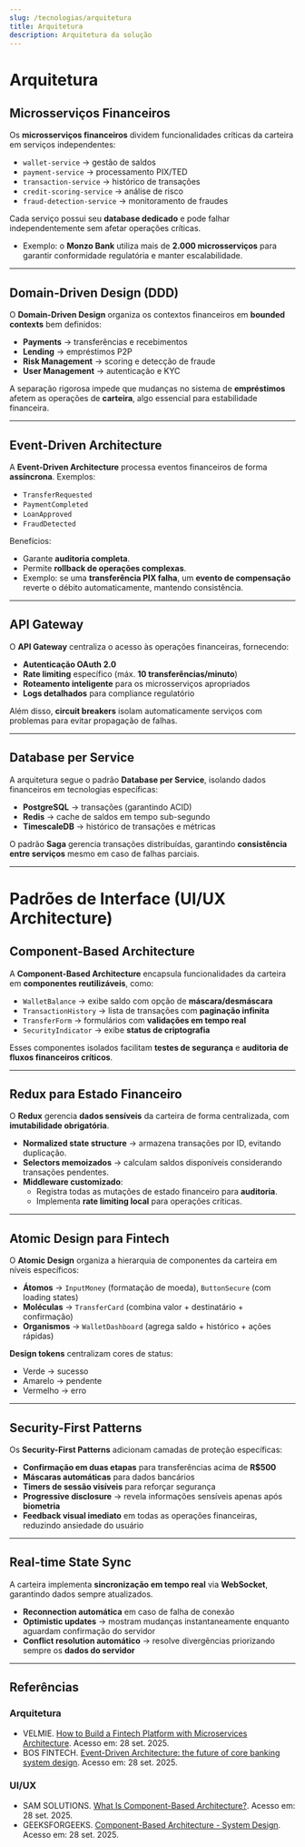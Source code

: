 ```yaml
---
slug: /tecnologias/arquitetura
title: Arquitetura
description: Arquitetura da solução
---
```


# Arquitetura

## Microsserviços Financeiros

Os **microsserviços financeiros** dividem funcionalidades críticas da carteira em serviços independentes:

- `wallet-service` → gestão de saldos
- `payment-service` → processamento PIX/TED
- `transaction-service` → histórico de transações
- `credit-scoring-service` → análise de risco
- `fraud-detection-service` → monitoramento de fraudes

Cada serviço possui seu **database dedicado** e pode falhar independentemente sem afetar operações críticas.

- Exemplo: o **Monzo Bank** utiliza mais de **2.000 microsserviços** para garantir conformidade regulatória e manter escalabilidade.

---

## Domain-Driven Design (DDD)

O **Domain-Driven Design** organiza os contextos financeiros em **bounded contexts** bem definidos:

- **Payments** → transferências e recebimentos
- **Lending** → empréstimos P2P
- **Risk Management** → scoring e detecção de fraude
- **User Management** → autenticação e KYC

A separação rigorosa impede que mudanças no sistema de **empréstimos** afetem as operações de **carteira**, algo essencial para estabilidade financeira.

---

## Event-Driven Architecture

A **Event-Driven Architecture** processa eventos financeiros de forma **assíncrona**. Exemplos:

- `TransferRequested`
- `PaymentCompleted`
- `LoanApproved`
- `FraudDetected`

Benefícios:

- Garante **auditoria completa**.
- Permite **rollback de operações complexas**.
- Exemplo: se uma **transferência PIX falha**, um **evento de compensação** reverte o débito automaticamente, mantendo consistência.

---

## API Gateway

O **API Gateway** centraliza o acesso às operações financeiras, fornecendo:

- **Autenticação OAuth 2.0**
- **Rate limiting** específico (máx. **10 transferências/minuto**)
- **Roteamento inteligente** para os microsserviços apropriados
- **Logs detalhados** para compliance regulatório

Além disso, **circuit breakers** isolam automaticamente serviços com problemas para evitar propagação de falhas.

---

## Database per Service

A arquitetura segue o padrão **Database per Service**, isolando dados financeiros em tecnologias específicas:

- **PostgreSQL** → transações (garantindo ACID)
- **Redis** → cache de saldos em tempo sub-segundo
- **TimescaleDB** → histórico de transações e métricas

O padrão **Saga** gerencia transações distribuídas, garantindo **consistência entre serviços** mesmo em caso de falhas parciais.

---

# Padrões de Interface (UI/UX Architecture)

## Component-Based Architecture

A **Component-Based Architecture** encapsula funcionalidades da carteira em **componentes reutilizáveis**, como:

- `WalletBalance` → exibe saldo com opção de **máscara/desmáscara**
- `TransactionHistory` → lista de transações com **paginação infinita**
- `TransferForm` → formulários com **validações em tempo real**
- `SecurityIndicator` → exibe **status de criptografia**

Esses componentes isolados facilitam **testes de segurança** e **auditoria de fluxos financeiros críticos**.

---

## Redux para Estado Financeiro

O **Redux** gerencia **dados sensíveis** da carteira de forma centralizada, com **imutabilidade obrigatória**.

- **Normalized state structure** → armazena transações por ID, evitando duplicação.
- **Selectors memoizados** → calculam saldos disponíveis considerando transações pendentes.
- **Middleware customizado**:
  - Registra todas as mutações de estado financeiro para **auditoria**.
  - Implementa **rate limiting local** para operações críticas.

---

## Atomic Design para Fintech

O **Atomic Design** organiza a hierarquia de componentes da carteira em níveis específicos:

- **Átomos** → `InputMoney` (formatação de moeda), `ButtonSecure` (com loading states)
- **Moléculas** → `TransferCard` (combina valor + destinatário + confirmação)
- **Organismos** → `WalletDashboard` (agrega saldo + histórico + ações rápidas)

**Design tokens** centralizam cores de status:

- Verde → sucesso
- Amarelo → pendente
- Vermelho → erro

---

## Security-First Patterns

Os **Security-First Patterns** adicionam camadas de proteção específicas:

- **Confirmação em duas etapas** para transferências acima de **R$500**
- **Máscaras automáticas** para dados bancários
- **Timers de sessão visíveis** para reforçar segurança
- **Progressive disclosure** → revela informações sensíveis apenas após **biometria**
- **Feedback visual imediato** em todas as operações financeiras, reduzindo ansiedade do usuário

---

## Real-time State Sync

A carteira implementa **sincronização em tempo real** via **WebSocket**, garantindo dados sempre atualizados.

- **Reconnection automática** em caso de falha de conexão
- **Optimistic updates** → mostram mudanças instantaneamente enquanto aguardam confirmação do servidor
- **Conflict resolution automático** → resolve divergências priorizando sempre os **dados do servidor**

---

## Referências

### Arquitetura

- VELMIE. [How to Build a Fintech Platform with Microservices Architecture](https://www.velmie.com/post/how-to-build-a-fintech-platform-with-microservices). Acesso em: 28 set. 2025.
- BOS FINTECH. [Event-Driven Architecture: the future of core banking system design](https://bosfintech.com/event-driven-architecture-the-future-of-core-banking-system-design/). Acesso em: 28 set. 2025.

### UI/UX

- SAM SOLUTIONS. [What Is Component-Based Architecture?](https://sam-solutions.com/blog/what-is-component-based-architecture/). Acesso em: 28 set. 2025.
- GEEKSFORGEEKS. [Component-Based Architecture - System Design](https://www.geeksforgeeks.org/component-based-architecture-system-design/). Acesso em: 28 set. 2025.

